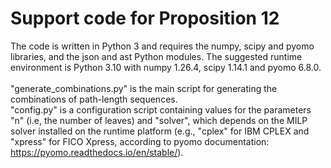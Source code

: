 # Support code for Proposition 12

The code is written in Python 3 and requires the numpy, scipy and pyomo libraries, and the json and ast Python modules.
The suggested runtime environment is Python 3.10 with numpy 1.26.4, scipy 1.14.1 and pyomo 6.8.0.
<br><br>
"generate_combinations.py" is the main script for generating the combinations of path-length sequences.
<br>
"config.py" is a configuration script containing values for the parameters "n" (i.e, the number of leaves) and "solver", which depends on the MILP solver installed on the runtime platform (e.g., "cplex" for IBM CPLEX and "xpress" for FICO Xpress, according to pyomo documentation: https://pyomo.readthedocs.io/en/stable/).

